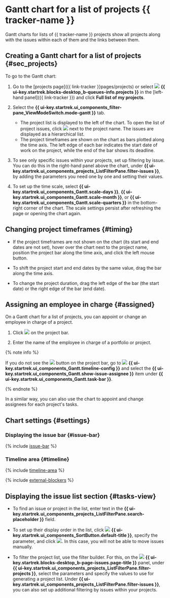 # Gantt chart for a list of projects {{ tracker-name }}

Gantt charts for lists of {{ tracker-name }} projects show all projects along with the issues within each of them and the links between them.

## Creating a Gantt chart for a list of projects {#sec_projects}

To go to the Gantt chart:

1. Go to the [projects page]({{ link-tracker }}pages/projects) or select ![](../../_assets/tracker/svg/project.svg)&nbsp;**{{ ui-key.startrek.blocks-desktop_b-queues-info.projects }}** in the [left-hand panel]({{ link-tracker }}) and click **Full list of my projects**.

1. Select the **{{ ui-key.startrek.ui_components_filter-pane_ViewModeSwitch.mode-gantt }}** tab.
   * The project list is displayed to the left of the chart. To open the list of project issues, click ![](../../_assets/tracker/svg/arrow.svg) next to the project name. The issues are displayed as a hierarchical list.
   * The project timeframes are shown on the chart as bars plotted along the time axis. The left edge of each bar indicates the start date of work on the project, while the end of the bar shows its deadline.

1. To see only specific issues within your projects, set up filtering by issue. You can do this in the right-hand panel above the chart, under **{{ ui-key.startrek.ui_components_projects_ListFilterPane.filter-issues }}**, by adding the parameters you need one by one and setting their values.

1. To set up the time scale, select **{{ ui-key.startrek.ui_components_Gantt.scale-days }}**, **{{ ui-key.startrek.ui_components_Gantt.scale-month }}**, or **{{ ui-key.startrek.ui_components_Gantt.scale-quarters }}** in the bottom-right corner of the chart. The scale settings persist after refreshing the page or opening the chart again.

## Changing project timeframes {#timing}

* If the project timeframes are not shown on the chart (its start and end dates are not set), hover over the chart next to the project name, position the project bar along the time axis, and click the left mouse button.

* To shift the project start and end dates by the same value, drag the bar along the time axis.

* To change the project duration, drag the left edge of the bar (the start date) or the right edge of the bar (end date).

## Assigning an employee in charge {#assigned}

On a Gantt chart for a list of projects, you can appoint or change an employee in charge of a project.

1. Click ![](../../_assets/tracker/svg/pick-user.svg) on the project bar.

1. Enter the name of the employee in charge of a portfolio or project.

{% note info %}

If you do not see the ![](../../_assets/tracker/svg/pick-user.svg) button on the project bar, go to ![](../../_assets/tracker/svg/gantt-settings-button.svg)&nbsp;**{{ ui-key.startrek.ui_components_Gantt.timeline-config }}** and select the **{{ ui-key.startrek.ui_components_Gantt.show-issue-assignee }}** item under **{{ ui-key.startrek.ui_components_Gantt.task-bar }}**.

{% endnote %}

In a similar way, you can also use the chart to appoint and change assignees for each project's tasks.

## Chart settings {#settings}

### Displaying the issue bar {#issue-bar}

{% include [issue-bar](../../_includes/tracker/issue-bar.md) %}

### Timeline area {#timeline}

{% include [timeline-area](../../_includes/tracker/timeline-area.md) %}

{% include [external-blockers](../../_includes/tracker/external-blockers.md) %}

## Displaying the issue list section {#tasks-view}

* To find an issue or project in the list, enter text in the **{{ ui-key.startrek.ui_components_projects_ListFilterPane.search-placeholder }}** field.

* To set up their display order in the list, click ![](../../_assets/tracker/svg/sorting.svg)&nbsp;**{{ ui-key.startrek.ui_components_SortButton.default-title }}**, specify the parameter, and click ![](../../_assets/tracker/svg/new-first.svg). In this case, you will not be able to move issues manually.

* To filter the project list, use the filter builder. For this, on the ![](../../_assets/tracker/svg/filter.svg)&nbsp;**{{ ui-key.startrek.blocks-desktop_b-page-issues.page-title }}** panel, under **{{ ui-key.startrek.ui_components_projects_ListFilterPane.filter-projects }}**, select the parameters and specify the values to use for generating a project list. Under **{{ ui-key.startrek.ui_components_projects_ListFilterPane.filter-issues }}**, you can also set up additional filtering by issues within your projects.